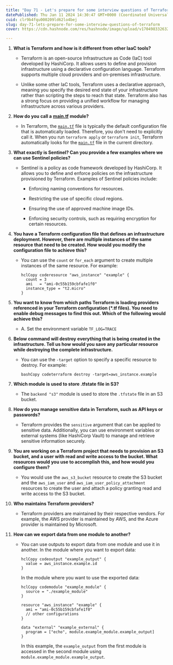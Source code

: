 ```yaml
---
title: "Day 71 - Let's prepare for some interview questions of Terraform"
datePublished: Thu Jan 11 2024 14:30:47 GMT+0000 (Coordinated Universal Time)
cuid: clr9b4fqu000209ld62lo4bej
slug: day-71-lets-prepare-for-some-interview-questions-of-terraform
cover: https://cdn.hashnode.com/res/hashnode/image/upload/v1704983326322/701d4d3e-e043-4cd7-873a-54da330ce0ff.png

---
```


1. **What is Terraform and how is it different from other IaaC tools?**
    
    * Terraform is an open-source Infrastructure as Code (IaC) tool developed by HashiCorp. It allows users to define and provision infrastructure using a declarative configuration language. Terraform supports multiple cloud providers and on-premises infrastructure.
        
    * Unlike some other IaC tools, Terraform uses a declarative approach, meaning you specify the desired end state of your infrastructure rather than scripting the steps to reach that state. Terraform also has a strong focus on providing a unified workflow for managing infrastructure across various providers.
        
2. **How do you call a** [**main.tf**](http://main.tf) **module?**
    
    * In Terraform, the [`main.tf`](http://main.tf) file is typically the default configuration file that is automatically loaded. Therefore, you don't need to explicitly call it. When you run `terraform apply` or `terraform init`, Terraform automatically looks for the [`main.tf`](http://main.tf) file in the current directory.
        
3. **What exactly is Sentinel? Can you provide a few examples where we can use Sentinel policies?**
    
    * Sentinel is a policy as code framework developed by HashiCorp. It allows you to define and enforce policies on the infrastructure provisioned by Terraform. Examples of Sentinel policies include:
        
        * Enforcing naming conventions for resources.
            
        * Restricting the use of specific cloud regions.
            
        * Ensuring the use of approved machine image IDs.
            
        * Enforcing security controls, such as requiring encryption for certain resources.
            
4. **You have a Terraform configuration file that defines an infrastructure deployment. However, there are multiple instances of the same resource that need to be created. How would you modify the configuration file to achieve this?**
    
    * You can use the `count` or `for_each` argument to create multiple instances of the same resource. For example:
        
        ```plaintext
        hclCopy coderesource "aws_instance" "example" {
          count = 3
          ami   = "ami-0c55b159cbfafe1f0"
          instance_type = "t2.micro"
        }
        ```
        
5. **You want to know from which paths Terraform is loading providers referenced in your Terraform configuration (\*.tf files). You need to enable debug messages to find this out. Which of the following would achieve this?**
    
    * A. Set the environment variable `TF_LOG=TRACE`
        
6. **Below command will destroy everything that is being created in the infrastructure. Tell us how would you save any particular resource while destroying the complete infrastructure.**
    
    * You can use the `-target` option to specify a specific resource to destroy. For example:
        
        ```plaintext
        bashCopy codeterraform destroy -target=aws_instance.example
        ```
        
7. **Which module is used to store .tfstate file in S3?**
    
    * The `backend "s3"` module is used to store the `.tfstate` file in an S3 bucket.
        
8. **How do you manage sensitive data in Terraform, such as API keys or passwords?**
    
    * Terraform provides the `sensitive` argument that can be applied to sensitive data. Additionally, you can use environment variables or external systems (like HashiCorp Vault) to manage and retrieve sensitive information securely.
        
9. **You are working on a Terraform project that needs to provision an S3 bucket, and a user with read and write access to the bucket. What resources would you use to accomplish this, and how would you configure them?**
    
    * You would use the `aws_s3_bucket` resource to create the S3 bucket and the `aws_iam_user` and `aws_iam_user_policy_attachment` resources to create the user and attach a policy granting read and write access to the S3 bucket.
        
10. **Who maintains Terraform providers?**
    
    * Terraform providers are maintained by their respective vendors. For example, the AWS provider is maintained by AWS, and the Azure provider is maintained by Microsoft.
        
11. **How can we export data from one module to another?**
    
    * You can use outputs to export data from one module and use it in another. In the module where you want to export data:
        
        ```plaintext
        hclCopy codeoutput "example_output" {
          value = aws_instance.example.id
        }
        ```
        
        In the module where you want to use the exported data:
        
        ```plaintext
        hclCopy codemodule "example_module" {
          source = "./example_module"
        }
        
        resource "aws_instance" "example" {
          ami = "ami-0c55b159cbfafe1f0"
          // other configurations
        }
        
        data "external" "example_external" {
          program = ["echo", module.example_module.example_output]
        }
        ```
        
        In this example, the `example_output` from the first module is accessed in the second module using `module.example_module.example_output`.